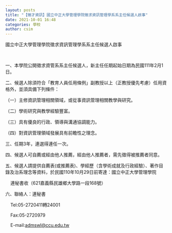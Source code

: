 ```yaml
---
layout: posts
title: "【徵才資訊】國立中正大學管理學院徵求資訊管理學系系主任候選人啟事"
date: 2021-10-01 16:48
categories: 學校
author: csim
---
```


國立中正大學管理學院徵求資訊管理學系系主任候選人啟事

 

一、本學院公開徵求資管系系主任候選人，新主任任期起始日期為民國111年2月1日。

二、候選人除須符合「教育人員任用條例」副教授以上（正教授優先考慮）任用資格外，並須具備下列條件：

（一）主修資訊管理相關領域，或從事資訊管理相關教學與研究。

（二）學術研究與教學經驗豐富。

（三）具有優良的行政、領導與溝通協調能力。

（四）對資訊管理領域發展具有前瞻性之理念。

三、任期3年，連選得連任一次。

四、候選人可自薦或經由他人推薦，經由他人推薦者，需先徵得被推薦者同意。

五、候選人請提供自薦表(或推薦表)、學經歷（含學術成就及行政經驗）、著作目錄及治系理念等資料，於民國110年10月29日前寄達：國立中正大學管理學院

    連秘書收（621嘉義縣民雄鄉大學路一段168號）

六、聯絡人：連秘書

    Tel:05-2720411轉24001

    Fax:05-2720979

    E-mail:admswl@ccu.edu.tw

 
